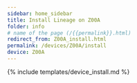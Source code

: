```yaml
---
sidebar: home_sidebar
title: Install Lineage on Z00A
folder: info
# name of the page (/{{permalink}}.html)
redirect_from: Z00A_install.html
permalink: /devices/Z00A/install
device: Z00A
---
```

{% include templates/device_install.md %}
